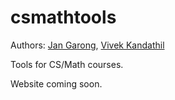 # csmathtools
Authors: [Jan Garong](https://github.com/jangarong), [Vivek Kandathil](https://github.com/vivekandathil)

Tools for CS/Math courses.

Website coming soon.
